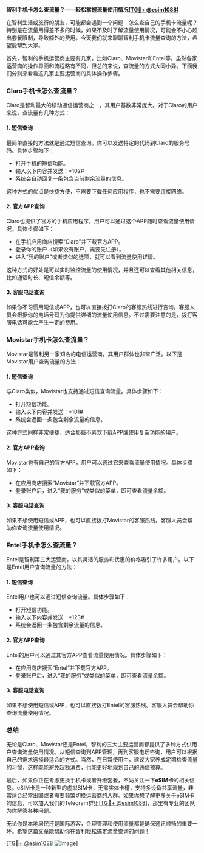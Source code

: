 **智利手机卡怎么查流量？——轻松掌握流量使用情况[[TG💪+ @esim1088](https://t.me/s/esim1088)]**

在智利生活或旅行的朋友，可能都会遇到一个问题：怎么查自己的手机卡流量呢？特别是在流量用得差不多的时候，如果不及时了解流量使用情况，可能会不小心超出套餐限制，导致额外的费用。今天我们就来聊聊智利手机卡流量查询的方法，希望能帮到大家。

首先，智利的手机运营商主要有几家，比如Claro、Movistar和Entel等。虽然各家运营商的操作界面和流程略有不同，但总的来说，查流量的方式大同小异。下面我们分别来看看这几家主要运营商的具体操作步骤。

### Claro手机卡怎么查流量？

Claro是智利最大的移动通信运营商之一，其用户基数非常庞大。对于Claro的用户来说，查流量有几种方式：

#### 1. 短信查询
最简单直接的方法就是通过短信查询。你可以发送特定的代码到Claro的服务号码。具体步骤如下：
- 打开手机的短信功能。
- 输入以下内容并发送：*102#
- 系统会自动回复一条包含当前剩余流量的信息。

这种方式的优点是快捷方便，不需要下载任何应用程序，也不需要连接网络。

#### 2. 官方APP查询
Claro也提供了官方的手机应用程序，用户可以通过这个APP随时查看流量使用情况。具体步骤如下：
- 在手机应用商店搜索“Claro”并下载官方APP。
- 登录你的账户（如果没有账户，需要先注册）。
- 进入“我的账户”或者类似的选项，就可以看到流量使用详情。

这种方式的好处是可以实时监控流量的使用情况，并且还可以查看其他相关信息，比如通话时长、短信余额等。

#### 3. 客服电话查询
如果你不习惯用短信或APP，也可以直接拨打Claro的客服热线进行咨询。客服人员会根据你的电话号码为你提供详细的流量使用信息。不过需要注意的是，拨打客服电话可能会产生一定的费用。

### Movistar手机卡怎么查流量？

Movistar是智利另一家知名的电信运营商，其用户群体也非常广泛。以下是Movistar用户查询流量的方法：

#### 1. 短信查询
与Claro类似，Movistar也支持通过短信查询流量。具体步骤如下：
- 打开短信功能。
- 输入以下内容并发送：*101#
- 系统会返回一条包含剩余流量的信息。

这种方式同样非常便捷，适合那些不喜欢下载APP或使用复杂功能的用户。

#### 2. 官方APP查询
Movistar也有自己的官方APP，用户可以通过它来查看流量使用情况。具体步骤如下：
- 在应用商店搜索“Movistar”并下载官方APP。
- 登录账户后，进入“我的服务”或类似的菜单，即可查看流量余额。

#### 3. 客服电话查询
如果不想使用短信或APP，也可以直接拨打Movistar的客服热线。客服人员会帮助你查询流量使用情况。

### Entel手机卡怎么查流量？

Entel是智利第三大运营商，以其灵活的服务和优惠的价格吸引了许多用户。以下是Entel用户查询流量的方法：

#### 1. 短信查询
Entel用户也可以通过短信查询流量。具体步骤如下：
- 打开短信功能。
- 输入以下内容并发送：*123#
- 系统会返回一条包含剩余流量的信息。

#### 2. 官方APP查询
Entel的用户可以通过其官方APP查看流量使用情况。具体步骤如下：
- 在应用商店搜索“Entel”并下载官方APP。
- 登录账户后，进入“我的服务”或类似的菜单，即可查看流量余额。

#### 3. 客服电话查询
如果不想使用短信或APP，也可以直接拨打Entel的客服热线。客服人员会帮助你查询流量使用情况。

### 总结

无论是Claro、Movistar还是Entel，智利的三大主要运营商都提供了多种方式供用户查询流量使用情况。从短信查询到APP管理，再到客服电话咨询，用户可以根据自己的需求选择最适合的方式。当然，在日常使用中，建议大家养成定期检查流量的习惯，这样既能避免超额消费，也能更好地规划自己的通信预算。

最后，如果你正在考虑更换手机卡或者升级套餐，不妨关注一下**eSIM卡**的相关信息。eSIM卡是一种新型的虚拟SIM卡，无需实体卡槽，支持多设备共享流量，非常适合经常出国或者需要频繁切换运营商的人群。如果你想了解更多关于eSIM卡的信息，可以加入我们的Telegram群组[[TG💪+ @esim1088](https://t.me/s/esim1088)]，那里有专业的团队为你解答各种问题。

无论你是本地居民还是国际游客，合理管理和使用流量都是确保通讯顺畅的重要一环。希望这篇文章能帮助你在智利轻松搞定流量查询的问题！

[[TG💪+ @esim1088](https://t.me/s/esim1088) ![Image](https://i.postimg.cc/4NQfJmqS/Snipaste-2025-05-13-00-14-12.png)]